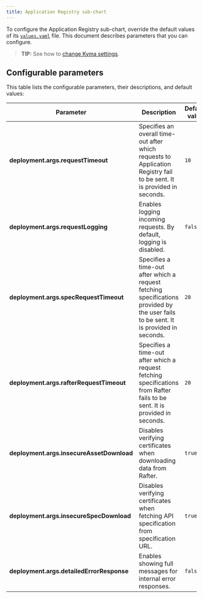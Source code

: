 ```yaml
---
title: Application Registry sub-chart
---
```


To configure the Application Registry sub-chart, override the default values of its [`values.yaml`](https://github.com/kyma-project/kyma/tree/main/resources/application-connector/charts/application-registry/values.yaml) file. This document describes parameters that you can configure.

>**TIP:** See how to [change Kyma settings](../../04-operation-guides/operations/04-change-kyma-config-values.md).

## Configurable parameters

This table lists the configurable parameters, their descriptions, and default values:

| Parameter | Description | Default value |
|-----------|-------------|---------------|
| **deployment.args.requestTimeout** | Specifies an overall time-out after which requests to Application Registry fail to be sent. It is provided in seconds. | `10` |
| **deployment.args.requestLogging** | Enables logging incoming requests. By default, logging is disabled. | `false` |
| **deployment.args.specRequestTimeout** | Specifies a time-out after which a request fetching specifications provided by the user fails to be sent. It is provided in seconds. | `20` |
| **deployment.args.rafterRequestTimeout** | Specifies a time-out after which a request fetching specifications from Rafter fails to be sent. It is provided in seconds. | `20` |
| **deployment.args.insecureAssetDownload** | Disables verifying certificates when downloading data from Rafter. | `true` | 
| **deployment.args.insecureSpecDownload** | Disables verifying certificates when fetching API specification from specification URL. | `true` |
| **deployment.args.detailedErrorResponse** | Enables showing full messages for internal error responses. | `false` |